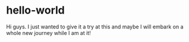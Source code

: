 # hello-world

Hi guys. I just wanted to give it a try at this and maybe I will embark on a whole new journey while I am at it!
